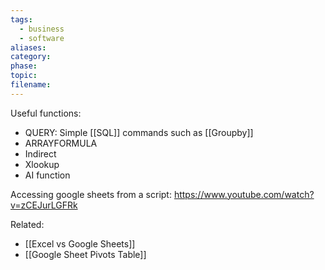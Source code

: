 ```yaml
---
tags:
  - business
  - software
aliases: 
category: 
phase: 
topic: 
filename:
---
```

Useful functions:
- QUERY: Simple [[SQL]] commands such as [[Groupby]]
- ARRAYFORMULA
- Indirect
- Xlookup
- AI function

Accessing google sheets from a script:
https://www.youtube.com/watch?v=zCEJurLGFRk

Related:
- [[Excel vs Google Sheets]]
- [[Google Sheet Pivots Table]]